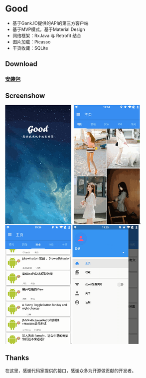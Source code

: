 # Good
- 基于Gank.IO提供的API的第三方客户端
- 基于MVP模式，基于Material Design
- 网络框架：RxJava 与 Retrofit 结合
- 图片加载：Picasso
- 干货收藏：SQLite

## Download
### [安装包](https://github.com/simple24/Good/raw/master/Good1.0.apk)

## Screenshow
![](https://github.com/simple24/Good/blob/master/gif/5.gif).
![](https://github.com/simple24/Good/blob/master/gif/1.gif).
![](https://github.com/simple24/Good/blob/master/gif/2.gif).![](https://github.com/simple24/Good/blob/master/gif/4.gif)


## Thanks
在这里，感谢代码家提供的接口，感谢众多为开源做贡献的开发者。
